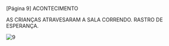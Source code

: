 [Página 9]
ACONTECIMENTO

AS CRIANÇAS ATRAVESARAM A SALA CORRENDO.
RASTRO DE ESPERANÇA.

![9](./img/page_9-01.jpg)
